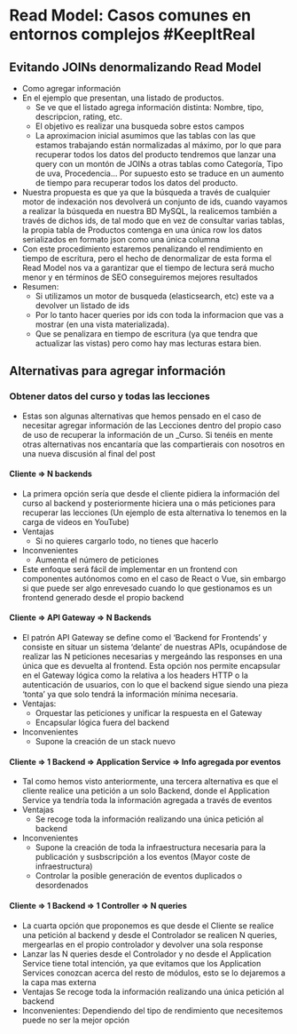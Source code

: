 # Read Model: Casos comunes en entornos complejos #KeepItReal

## Evitando JOINs denormalizando Read Model

* Como agregar información
* En el ejemplo que presentan, una listado de productos.
  * Se ve que el listado agrega información distinta: Nombre, tipo, descripcion, rating, etc.
  * El objetivo es realizar una busqueda sobre estos campos
  * La aproximacion inicial asumimos que las tablas con las que estamos trabajando están normalizadas al máximo, por lo que para recuperar todos los datos del producto tendremos que lanzar una query con un montón de JOINs a otras tablas como Categoría, Tipo de uva, Procedencia… Por supuesto esto se traduce en un aumento de tiempo para recuperar todos los datos del producto.
* Nuestra propuesta es que ya que la búsqueda a través de cualquier motor de indexación nos devolverá un conjunto de ids, cuando vayamos a realizar la búsqueda en nuestra BD MySQL, la realicemos también a través de dichos ids, de tal modo que en vez de consultar varias tablas, la propia tabla de Productos contenga en una única row los datos serializados en formato json como una única columna
* Con este procedimiento estaremos penalizando el rendimiento en tiempo de escritura, pero el hecho de denormalizar de esta forma el Read Model nos va a garantizar que el tiempo de lectura será mucho menor y en términos de SEO conseguiremos mejores resultados
* Resumen:
  * Si utilizamos un motor de busqueda (elasticsearch, etc) este va a devolver un listado de ids
  * Por lo tanto hacer queries por ids con toda la informacion que vas a mostrar (en una vista materializada).
  * Que se penalizara en tiempo de escritura (ya que tendra que actualizar las vistas) pero como hay mas lecturas estara bien.
  
## Alternativas para agregar información

### Obtener datos del curso y todas las lecciones

* Estas son algunas alternativas que hemos pensado en el caso de necesitar agregar información de las Lecciones dentro del propio caso de uso de recuperar la información de un _Curso. Si tenéis en mente otras alternativas nos encantaría que las compartierais con nosotros en una nueva discusión al final del post

#### Cliente => N backends

* La primera opción sería que desde el cliente pidiera la información del curso al backend y posteriormente hiciera una o más peticiones para recuperar las lecciones (Un ejemplo de esta alternativa lo tenemos en la carga de videos en YouTube)
* Ventajas
  * Si no quieres cargarlo todo, no tienes que hacerlo
* Inconvenientes
  * Aumenta el número de peticiones
* Este enfoque será fácil de implementar en un frontend con componentes autónomos como en el caso de React o Vue, sin embargo si que puede ser algo enrevesado cuando lo que gestionamos es un frontend generado desde el propio backend

#### Cliente => API Gateway => N Backends

* El patrón API Gateway se define como el ‘Backend for Frontends’ y consiste en situar un sistema ‘delante’ de nuestras APIs, ocupándose de realizar las N peticiones necesarias y mergeándo las responses en una única que es devuelta al frontend. Esta opción nos permite encapsular en el Gateway lógica como la relativa a los headers HTTP o la autenticación de usuarios, con lo que el backend sigue siendo una pieza ‘tonta’ ya que solo tendrá la información mínima necesaria.
* Ventajas:
  * Orquestar las peticiones y unificar la respuesta en el Gateway
  * Encapsular lógica fuera del backend
* Inconvenientes
  * Supone la creación de un stack nuevo
  
#### Cliente => 1 Backend => Application Service => Info agregada por eventos

* Tal como hemos visto anteriormente, una tercera alternativa es que el cliente realice una petición a un solo Backend, donde el Application Service ya tendría toda la información agregada a través de eventos
* Ventajas
  * Se recoge toda la información realizando una única petición al backend
* Inconvenientes
  * Supone la creación de toda la infraestructura necesaria para la publicación y susbscripción a los eventos (Mayor coste de infraestructura)
  * Controlar la posible generación de eventos duplicados o desordenados
  
#### Cliente => 1 Backend => 1 Controller => N queries

* La cuarta opción que proponemos es que desde el Cliente se realice una petición al backend y desde el Controlador se realicen N queries, mergearlas en el propio controlador y devolver una sola response
* Lanzar las N queries desde el Controlador y no desde el Application Service tiene total intención, ya que evitamos que los Application Services conozcan acerca del resto de módulos, esto se lo dejaremos a la capa mas externa
* Ventajas Se recoge toda la información realizando una única petición al backend
* Inconvenientes: Dependiendo del tipo de rendimiento que necesitemos puede no ser la mejor opción

